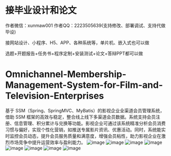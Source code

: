 # 接毕业设计和论文
作者微信：xunmaw001  作者QQ：2223505639(支持修改、部署调试、支持代做毕设)

接网站设计、小程序、H5、APP、各种系统等，单片机、嵌入式也可以做

选题+开题报告+任务书+程序定制+安装测试+论文+答辩PPT都可以做
# Omnichannel-Membership-Management-System-for-Film-and-Television-Enterprises
基于 SSM（Spring、SpringMVC、MyBatis）的影视企业全渠道会员管理系统，借助 SSM 框架的高效与稳定，整合线上线下多渠道会员数据。系统支持会员注册、信息管理、积分累计与兑换等功能。影视企业可通过该系统精准分析会员消费习惯与偏好，实现个性化营销，如推送专属影片资讯、优惠活动。同时，系统能实时监控会员动态，提升会员服务质量和满意度，增强会员粘性，助力影视企业在激烈市场竞争中提升运营效率与盈利能力。 
![image](https://github.com/user-attachments/assets/e836ef80-f159-42d5-b97a-73b4a86c3dd9)
![image](https://github.com/user-attachments/assets/49668a30-4894-4607-9e8b-e762722fc226)
![image](https://github.com/user-attachments/assets/03e7a9bd-4ae6-4763-ad64-40da8b330a83)
![image](https://github.com/user-attachments/assets/1fd42877-70f7-4d7c-8631-5bf18055ce33)
![image](https://github.com/user-attachments/assets/1ed69a43-af89-4860-bdb7-4f8ee85152eb)
![image](https://github.com/user-attachments/assets/7f152ae1-f6ff-42d4-9f53-56bef53ffe78)
![image](https://github.com/user-attachments/assets/9fb84531-8489-4701-a2ee-039560f4d90e)
![image](https://github.com/user-attachments/assets/72a13e71-d71b-49c8-89fa-c688a592bcb9)
